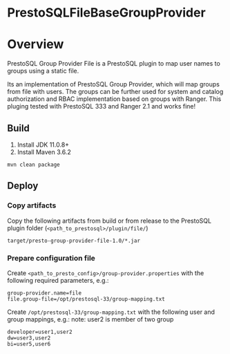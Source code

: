 # PrestoSQLFileBaseGroupProvider

# Overview

PrestoSQL Group Provider File is a PrestoSQL plugin to map user names to groups using a static file. 

Its an implementation of PrestoSQL Group Provider, which will map groups from file with users.
The groups can be further used for system and catalog authorization and RBAC implementation based on groups with Ranger.
This pluging tested with PrestoSQL 333 and Ranger 2.1 and works fine!


## Build

1. Install JDK 11.0.8+ 
2. Install Maven 3.6.2

```
mvn clean package
```


## Deploy

### Copy artifacts

Copy the following artifacts from build or from release to the PrestoSQL plugin folder (`<path_to_prestosql>/plugin/file/`)

```
target/presto-group-provider-file-1.0/*.jar
```

### Prepare configuration file

Create `<path_to_presto_config>/group-provider.properties` with the following required parameters, e.g.:

```
group-provider.name=file
file.group-file=/opt/prestosql-33/group-mapping.txt
```


Create `/opt/prestosql-33/group-mapping.txt` with the following user and group mappings, e.g.:
note: user2 is member of two group
```
developer=user1,user2
dw=user3,user2
bi=user5,user6
```
